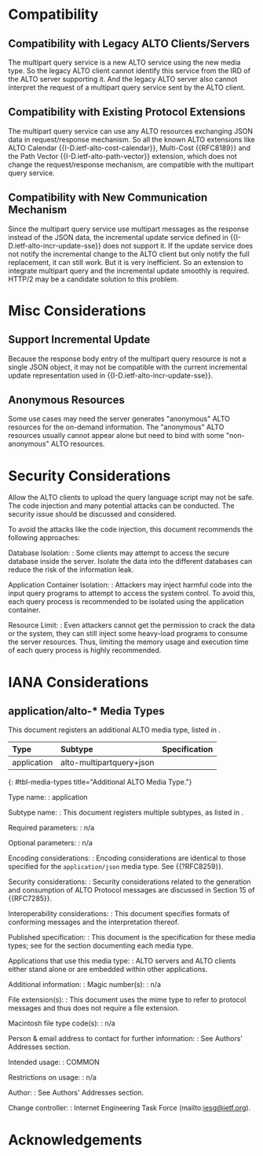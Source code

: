 # Compatibility

## Compatibility with Legacy ALTO Clients/Servers ##

The multipart query service is a new ALTO service using the new media type. So
the legacy ALTO client cannot identify this service from the IRD of the ALTO
server supporting it. And the legacy ALTO server also cannot interpret the
request of a multipart query service sent by the ALTO client.

## Compatibility with Existing Protocol Extensions ##

The multipart query service can use any ALTO resources exchanging JSON data in
request/response mechanism. So all the known ALTO extensions like ALTO Calendar
{{I-D.ietf-alto-cost-calendar}}, Multi-Cost {{RFC8189}} and the Path Vector
{{I-D.ietf-alto-path-vector}} extension, which does not change the
request/response mechanism, are compatible with the multipart query service.

## Compatibility with New Communication Mechanism ##

Since the multipart query service use multipart messages as the response
instead of the JSON data, the incremental update service defined in
{{I-D.ietf-alto-incr-update-sse}} does not support it. If the update service
does not notify the incremental change to the ALTO client but only notify the
full replacement, it can still work. But it is very inefficient. So an
extension to integrate multipart query and the incremental update smoothly is
required. HTTP/2 may be a candidate solution to this problem.

# Misc Considerations

## Support Incremental Update

Because the response body entry of the multipart query resource is not a single
JSON object, it may not be compatible with the current incremental update
representation used in {{I-D.ietf-alto-incr-update-sse}}.

## Anonymous Resources

Some use cases may need the server generates "anonymous" ALTO resources for the
on-demand information. The "anonymous" ALTO resources usually cannot appear
alone but need to bind with some "non-anonymous" ALTO resources.

# Security Considerations

Allow the ALTO clients to upload the query language script may not be safe. The
code injection and many potential attacks can be conducted. The security issue
should be discussed and considered.

To avoid the attacks like the code injection, this document recommends the
following approaches:

Database Isolation:
: Some clients may attempt to access the secure database inside the server.
  Isolate the data into the different databases can reduce the risk of the
  information leak.

Application Container Isolation:
: Attackers may inject harmful code into the input query programs to attempt to
  access the system control. To avoid this, each query process is recommended to
  be isolated using the application container.

Resource Limit:
: Even attackers cannot get the permission to crack the data or the system, they
  can still inject some heavy-load programs to consume the server resources.
  Thus, limiting the memory usage and execution time of each query process is
  highly recommended.

# IANA Considerations

## application/alto-* Media Types

This document registers an additional ALTO media type, listed in [](#tbl-media-types).

| Type        | Subtype                  | Specification        |
|:------------|:-------------------------|:---------------------|
| application | alto-multipartquery+json | [](#mp-query-params) |
{: #tbl-media-types title="Additional ALTO Media Type."}

Type name:
: application

Subtype name:
: This document registers multiple subtypes, as listed in [](#tbl-media-types).

Required parameters:
: n/a

Optional parameters:
: n/a

Encoding considerations:
: Encoding considerations are identical to those specified for the
  `application/json` media type. See {{?RFC8259}}.

Security considerations:
: Security considerations related to the generation and consumption of ALTO
  Protocol messages are discussed in Section 15 of {{RFC7285}}.

Interoperability considerations:
: This document specifies formats of conforming messages and the interpretation
  thereof.

Published specification:
: This document is the specification for these media types; see
  [](#tbl-media-types) for the section documenting each media type.

Applications that use this media type:
: ALTO servers and ALTO clients either stand alone or are embedded within other
  applications.

Additional information:
: Magic number(s):
  : n/a

  File extension(s):
  : This document uses the mime type to refer to protocol messages and thus does
    not require a file extension.

  Macintosh file type code(s):
  : n/a

Person &amp; email address to contact for further information:
: See Authors' Addresses section.

Intended usage:
: COMMON

Restrictions on usage:
: n/a

Author:
: See Authors' Addresses section.

Change controller:
: Internet Engineering Task Force (mailto:iesg@ietf.org).

# Acknowledgements
